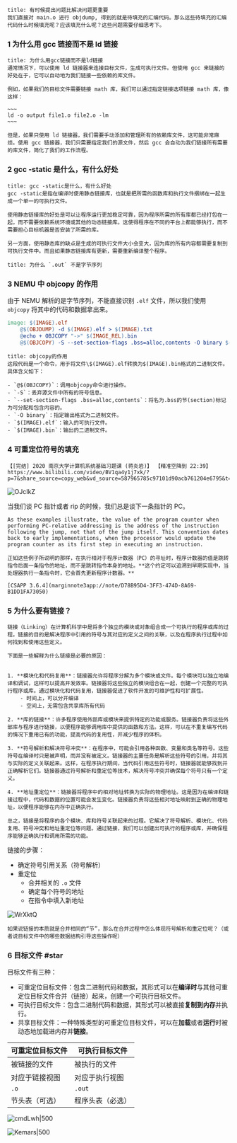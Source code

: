 
```ad-danger
title: 有时候提出问题比解决问题更重要
我们直接对 main.o 进行 objdump, 得到的就是待填充的汇编代码。那么这些待填充的汇编代码什么时候填充呢？应该填充什么呢？这些问题需要仔细思考下。
```


### 1 为什么用 gcc 链接而不是 ld 链接

```ad-chatgpt
title: 为什么用gcc链接而不是ld链接
通常情况下，可以使用 ld 链接器来连接目标文件，生成可执行文件。但使用 gcc 来链接的好处在于，它可以自动地为我们链接一些依赖的库文件。 

例如，如果我们的目标文件需要链接 math 库，我们可以通过指定链接选项链接 math 库，像这样：

~~~
ld -o output file1.o file2.o -lm
~~~

但是，如果只使用 ld 链接器，我们需要手动添加和管理所有的依赖库文件，这可能非常麻烦。使用 gcc 链接器，我们只需要指定我们的源文件，然后 gcc 会自动为我们链接所有需要的库文件，简化了我们的工作流程。
```

### 2 gcc -static 是什么，有什么好处

```ad-chatgpt
title: gcc -static是什么，有什么好处
gcc -static是指在编译时使用静态链接库，也就是把所需的函数库和执行文件捆绑在一起生成一个单一的可执行文件。

使用静态链接库的好处是可以让程序运行更加稳定可靠，因为程序所需的所有库都已经打包在一起，而不需要依赖系统环境或其他的动态链接库。这使得程序在不同的平台上都能够执行，而不需要担心目标机器是否安装了所需的库。

另一方面，使用静态库的缺点是生成的可执行文件大小会变大，因为库的所有内容都需要复制到可执行文件中。而且如果静态链接库有更新，需要重新编译整个程序。
```

```ad-question
title: 为什么 `.out` 不是字节序列
```

### 3 NEMU 中 objcopy 的作用
由于 NEMU 解析的是字节序列，不能直接识别 `.elf` 文件，所以我们使用 `objcopy` 将其中的代码和数据拿出来。
```makefile
image: $(IMAGE).elf
	@$(OBJDUMP) -d $(IMAGE).elf > $(IMAGE).txt
	@echo + OBJCOPY "->" $(IMAGE_REL).bin
	@$(OBJCOPY) -S --set-section-flags .bss=alloc,contents -O binary $(IMAGE).elf $(IMAGE).bin
```

```ad-chatgpt
title: objcopy的作用
这段代码是一个命令，用于将文件\$(IMAGE).elf转换为$(IMAGE).bin格式的二进制文件。具体含义如下：

- `@$(OBJCOPY)`：调用objcopy命令进行操作。
- `-S`：丢弃源文件中所有的符号信息。
- `--set-section-flags .bss=alloc,contents`：将名为.bss的节(section)标记为可分配和包含内容的。
- `-O binary`：指定输出格式为二进制文件。
- `$(IMAGE).elf`：输入的可执行文件。
- `$(IMAGE).bin`：输出的二进制文件。
```


### 4 可重定位符号的填充

```ad-quote
【[完结] 2020 南京大学计算机系统基础习题课 (蒋炎岩)】 【精准空降到 22:39】 https://www.bilibili.com/video/BV1qa4y1j7xk/?p=7&share_source=copy_web&vd_source=587965785c97101d90acb761204e6795&t=1359
```

![OJcIkZ](https://picture-suyifan.oss-cn-shenzhen.aliyuncs.com/uPic/OJcIkZ.png)

当我们谈 PC 指针或者 rip 的时候，我们总是谈下一条指针的 PC。

```ad-quote
As these examples illustrate, the value of the program counter when performing PC-relative addressing is the address of the instruction following the jump, not that of the jump itself. This convention dates back to early implementations, when the processor would update the program counter as its first step in executing an instruction.

正如这些例子所说明的那样，在执行相对于程序计数器（PC）的寻址时，程序计数器的值是跳转指令后面一条指令的地址，而不是跳转指令本身的地址。**这个约定可以追溯到早期实现中，当处理器执行一条指令时，它会首先更新程序计数器。**

[CSAPP 3.6.4](marginnote3app://note/D78B95D4-3FF3-474D-8A69-B1DD1FA73050)

```

### 5 为什么要有链接？

```ad-chatgpt
链接（Linking）在计算机科学中是将多个独立的模块或对象组合成一个可执行的程序或库的过程。链接的目的是解决程序中引用的符号与其对应的定义之间的关联，以及在程序执行过程中如何找到和使用这些定义。

下面是一些解释为什么链接是必要的原因：


1. **模块化和代码复用**：链接器允许将程序分解为多个模块或文件。每个模块可以独立地编译和调试，这样可以提高开发效率。链接器将这些独立的模块组合在一起，创建一个完整的可执行程序或库。通过模块化和代码复用，链接器促进了软件开发的可维护性和可扩展性。
	- 时间上，可以分开编译
	- 空间上，无需包含共享库所有代码

2. **库的链接**：许多程序使用外部库或模块来提供特定的功能或服务。链接器负责将这些外部库与程序进行链接，以便程序能够调用库中提供的函数和方法。这样，可以在不重复编写代码的情况下重用已有的功能，提高代码的复用性，并减少程序的体积。

3. **符号解析和解决符号冲突**：在程序中，可能会引用各种函数、变量和类名等符号。这些符号在编译时只是被声明，而并没有被定义。链接器的主要任务是解析这些符号的引用，并将其与实际的定义关联起来。这样，在程序执行期间，当代码引用这些符号时，链接器就能够找到并正确解析它们。链接器通过符号解析和重定位等技术，解决符号冲突并确保每个符号只有一个定义。

4. **地址重定位**：链接器将程序中的相对地址转换为实际的物理地址。这是因为在编译和链接过程中，代码和数据的位置可能会发生变化。链接器负责将这些相对地址映射到正确的物理地址，以便程序能够在内存中正确执行。

总之，链接是将程序的各个模块、库和符号关联起来的过程。它解决了符号解析、模块化、代码复用、符号冲突和地址重定位等问题。通过链接，我们可以创建出可执行的程序或库，并确保程序能够正确执行和调用所需的功能。
```

链接的步骤：
- 确定符号引用关系（符号解析）
- 重定位
	- 合并相关的 `.o` 文件
	- 确定每个符号的地址
	- 在指令中填入新地址


![WrXktQ](https://picture-suyifan.oss-cn-shenzhen.aliyuncs.com/uPic/WrXktQ.png)


```ad-question
如果说链接的本质就是合并相同的“节”，那么在合并过程中怎么体现符号解析和重定位呢？（或者说目标文件中的哪些数据结构引导这些操作呢）

```

### 6 目标文件 #star

目标文件有三种：
- 可重定位目标文件：包含二进制代码和数据，其形式可以在**编译时**与其他可重定位目标文件合并（链接）起来，创建一个可执行目标文件。
- 可执行目标文件：包含二进制代码和数据，其形式可以被直接**复制到内存**并执行。
- 共享目标文件：一种特殊类型的可重定位目标文件，可以在**加载**或者**运行**时被动态地加载进内存并**链接**。

| 可重定位目标文件 | 可执行目标文件 |
| ---------------- | -------------- |
| 被链接的文件     | 被执行的文件   |
| 对应于链接视图   | 对应于执行视图 |
| `.o`             | `.out`         |
| 节头表（可选）           | 程序头表（必选）               |


![cmdLwh|500](https://picture-suyifan.oss-cn-shenzhen.aliyuncs.com/uPic/cmdLwh.png)

![Kemars|500](https://picture-suyifan.oss-cn-shenzhen.aliyuncs.com/uPic/Kemars.png)
